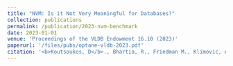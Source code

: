 ```yaml
---
title: "NVM: Is it Not Very Meaningful for Databases?"
collection: publications
permalink: /publication/2023-nvm-benchmark
date: 2023-01-01
venue: 'Proceedings of the VLDB Endowment 16.10 (2023)'
paperurl: '/files/pubs/optane-vldb-2023.pdf'
citation: '<b>Koutsoukos, D</b>., Bhartia, R., Friedman M., Klimovic, A. and Alonso, G., 2023. NVM: Is it Not Very Meaningful for Databases?. Proceedings of the VLDB Endowment, 16(10), pp.2444 - 2457.'
---
```

